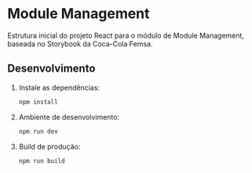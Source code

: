# Module Management

Estrutura inicial do projeto React para o módulo de Module Management, baseada no Storybook da Coca-Cola Femsa.

## Desenvolvimento

1. Instale as dependências:
   ```bash
   npm install
   ```
2. Ambiente de desenvolvimento:
   ```bash
   npm run dev
   ```
3. Build de produção:
   ```bash
   npm run build
   ```
